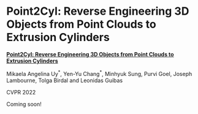 # Point2Cyl: Reverse Engineering 3D Objects from Point Clouds to Extrusion Cylinders 
**[Point2Cyl: Reverse Engineering 3D Objects from Point Clouds to Extrusion Cylinders](https://arxiv.org/abs/2112.09329)** 

Mikaela Angelina Uy<sup>\*</sup>, Yen-Yu Chang<sup>\*</sup>, Minhyuk Sung, Purvi Goel, Joseph Lambourne, Tolga Birdal and Leonidas Guibas

CVPR 2022

Coming soon!
